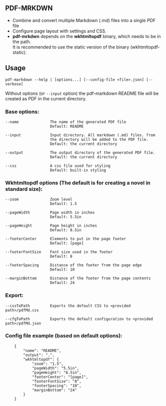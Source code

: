 
## PDF-MRKDWN

* Combine and convert multiple Markdown (.md) files into a single PDF file
* Configure page layout with settings and CSS.
* **pdf-mrkdwn** depends on the **wkhtmltopdf** binary, which needs to be in the path. \
  It is recommended to use the static version of the binary (wkhtmltopdf-static).

## Usage

`pdf-markdown --help | [options...] [--config-file <file>.json] [--verbose]`

Without options (or `--input` option) the pdf-markdown README file will be created as PDF in the current directory.

### Base options:

```
--name              The name of the generated PDF file
                    Default: README

--input             Input directory. All markdown (.md) files. from
                    the directory will be added to the PDF file.
                    Default: the current directory

--output            The output directory of the generated PDF file.
                    Default: the current directory

--css               A css file used for styling
                    Default: built-in styling
```

### Wkhtmltopdf options (The default is for creating a novel in standard size):

```
--zoom              Zoom level
                    Default: 1.5

--pageWidth         Page width in inches
                    Default: 5.5in
    
--pageHeight        Page height in inches
                    Default: 8.5in

--footerCenter      Elements to put in the page footer
                    Default: [page]

--footerFontSize    Font size used in the footer
                    Default: 8

--footerSpacing     Distance of the footer from the page edge
                    Default: 10                    

--marginBottom      Distance of the footer from the page contents
                    Default: 24
```

### Export:

```
--cssToPath         Exports the default CSS to <provided path>/pdfMd.css

--cfgToPath         Exports the default configuration to <provided path>/pdfMd.json
```

### Config file example (based on default options):

```
    {
        "name": "README",
        "output": ".",
        "wkhtmltopdf": {
            "zoom": "1.5",
            "pageWidth": "5.5in",
            "pageHeight": "8.5in",
            "footerCenter": "[page]",
            "footerFontSize": "8",
            "footerSpacing": "10",
            "marginBottom": "24"
        }
    }
```
